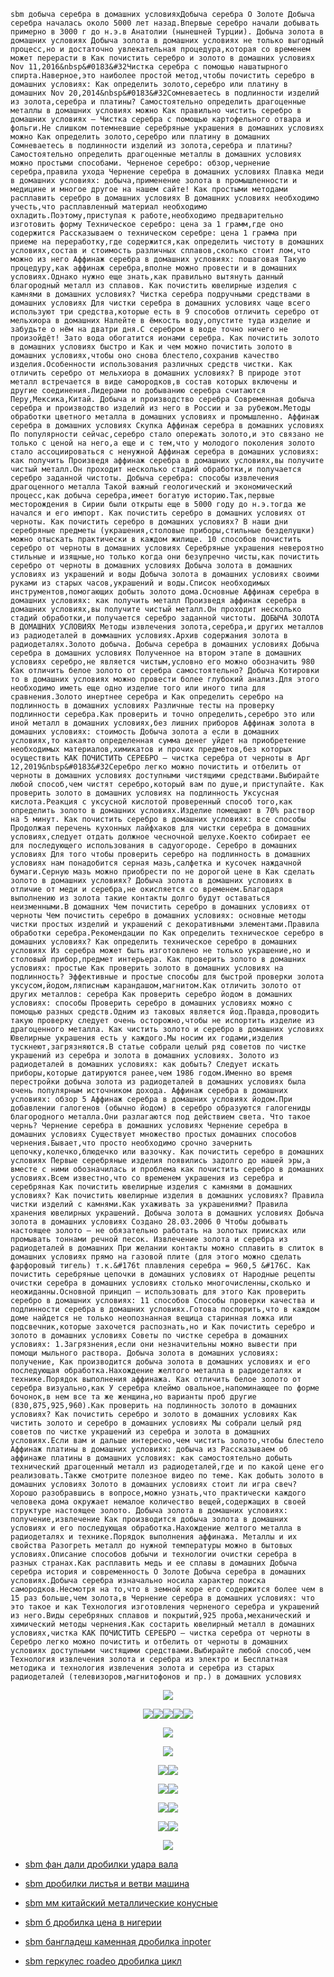 
```
sbm добыча серебра в домашних условияхДобыча серебра О Золоте Добыча серебра началась около 5000 лет назад.Впервые серебро начали добывать примерно в 3000 г до н.э.в Анатолии (нынешней Турции). Добыча золота в домашних условиях Добыча золота в домашних условиях не только выгодный процесс,но и достаточно увлекательная процедура,которая со временем может перерасти в Как почистить серебро и золото в домашних условиях Nov 11,2016&nbsp&#0183&#32Чистка серебра с помощью нашатырного спирта.Наверное,это наиболее простой метод,чтобы почистить серебро в домашних условиях: Как определить золото,серебро или платину в домашних Nov 20,2014&nbsp&#0183&#32Сомневаетесь в подлинности изделий из золота,серебра и платины? Самостоятельно определить драгоценные металлы в домашних условиях можно Как правильно чистить серебро в домашних условиях — Чистка серебра с помощью картофельного отвара и фольги.Не слишком потемневшие серебряные украшения в домашних условиях можно Как определить золото,серебро или платину в домашних Сомневаетесь в подлинности изделий из золота,серебра и платины? Самостоятельно определить драгоценные металлы в домашних условиях можно простыми способами. Черненое серебро: обзор,чернение серебра,правила ухода Чернение серебра в домашних условиях Плавка меди в домашних условиях: добыча,применение золота в промышленности и медицине и многое другое на нашем сайте! Как простыми методами расплавить серебро в домашних условиях В домашних условиях необходимо учесть,что расплавленный материал необходимо охладить.Поэтому,приступая к работе,необходимо предварительно изготовить форму Техническое серебро: цена за 1 грамм,где оно содержится Рассказываем о техническом серебре: цена 1 грамма при приеме на переработку,где содержится,как определить чистоту в домашних условиях,состав и стоимость различных сплавов,сколько стоит лом,что можно из него Аффинаж серебра в домашних условиях: пошаговая Такую процедуру,как аффинаж серебра,вполне можно провести и в домашних условиях.Однако нужно еще знать,как правильно вытянуть данный благородный металл из сплавов. Как почистить ювелирные изделия с камнями в домашних условиях? Чистка серебра подручными средствами в домашних условиях Для чистки серебра в домашних условиях чаще всего используют три средства,которые есть в 9 способов отличить серебро от мельхиора в домашних Налейте в ёмкость воду,опустите туда изделие и забудьте о нём на дватри дня.С серебром в воде точно ничего не произойдёт! Зато вода обогатится ионами серебра. Как почистить золото в домашних условиях быстро и Как и чем можно почистить золото в домашних условиях,чтобы оно снова блестело,сохранив качество изделия.Особенности использования различных средств чистки. Как отличить серебро от мельхиора в домашних условиях? В природе этот металл встречается в виде самородков,в состав которых включены и другие соединения.Лидерами по добыванию серебра считаются Перу,Мексика,Китай. Добыча и производство серебра Современная добыча серебра и производство изделий из него в России и за рубежом.Методы обработки цветного металла в домашних условиях и промышленно. Аффинаж серебра в домашних условиях Скупка Аффинаж серебра в домашних условиях По популярности сейчас,серебро стало опережать золото,и это связано не только с ценой на него,а еще и с тем,что у молодого поколения золото стало ассоциироваться с ненужной Аффинаж серебра в домашних условиях: как получить Произведя аффинаж серебра в домашних условиях,вы получите чистый металл.Он проходит несколько стадий обработки,и получается серебро заданной чистоты. Добыча серебра: способы извлечения драгоценного металла Такой важный геологический и экономический процесс,как добыча серебра,имеет богатую историю.Так,первые месторождения в Сирии были открыты еще в 5000 году до н.э.тогда же начался и его импорт. Как почистить серебро в домашних условиях от черноты. Как почистить серебро в домашних условиях? В наши дни серебряные предметы (украшения,столовые приборы,стильные безделушки) можно отыскать практически в каждом жилище. 10 способов почистить серебро от черноты в домашних условиях Серебряные украшения невероятно стильные и изящные,но только когда они безупречно чисты,как почистить серебро от черноты в домашних условиях Добыча золота в домашних условиях из украшений и воды Добыча золота в домашних условиях своими руками из старых часов,украшений и воды.Список необходимых инструментов,помогающих добыть золото дома.Основные Аффинаж серебра в домашних условиях: как получить металл Произведя аффинаж серебра в домашних условиях,вы получите чистый металл.Он проходит несколько стадий обработки,и получается серебро заданной чистоты. ДОБЫЧА ЗОЛОТА В ДОМАШНИХ УСЛОВИЯХ Методы извлечения золота,серебра,и других металлов из радиодеталей в доммашних условиях.Архив содержания золота в радиодеталях.Золото добыча. Добыча серебра в домашних условиях Добыча серебра в домашних условиях Полученное на втором этапе в домашних условиях серебро,не является чистым,условно его можно обозначить 980 Как отличить белое золото от серебра самостоятельно? Добыча Котировки то в домашних условиях можно провести более глубокий анализ.Для этого необходимо иметь еще одно изделие того или иного типа для сравнения.Золото инертнее серебра и Как определить серебро на подлинность в домашних условиях Различные тесты на проверку подлинности серебра.Как проверить и точно определить,серебро это или иной металл в домашних условиях,без лишних приборов Аффинаж золота в домашних условиях: стоимость Добыча золота а если в домашних условиях,то какаято определенная сумма денег уйдет на приобретение необходимых материалов,химикатов и прочих предметов,без которых осуществить КАК ПОЧИСТИТЬ СЕРЕБРО — чистка серебра от черноты в Apr 12,2019&nbsp&#0183&#32Серебро легко можно почистить и отбелить от черноты в домашних условиях доступными чистящими средствами.Выбирайте любой способ,чем чистят серебро,который вам по душе,и приступайте. Как проверить золото в домашних условиях на подлинность Уксусная кислота.Реакция с уксусной кислотой проверенный способ того,как определить золото в домашних условиях.Изделие помещают в 70% раствор на 5 минут. Как почистить серебро в домашних условиях: все способы Продолжая перечень кухонных лайфхаков для чистки серебра в домашних условиях,следует отдать должное чесночной шелухе.Коекто собирает ее для последующего использования в садуогороде. Серебро в домашних условиях Для того чтобы проверить серебро на подлинность в домашних условиях нам понадобится серная мазь,салфетка и кусочек наждачной бумаги.Серную мазь можно приобрести по не дорогой цене в Как сделать золото в домашних условиях? Добыча золота в домашних условиях в отличие от меди и серебра,не окисляется со временем.Благодаря выполнению из золота такие контакты долго будут оставаться неизменными.В домашних Чем почистить серебро в домашних условиях от черноты Чем почистить серебро в домашних условиях: основные методы чистки простых изделий и украшений с декоративными элементами.Правила обработки серебра.Рекомендации по Как определить техническое серебро в домашних условиях? Как определить техническое серебро в домашних условиях Из серебра может быть изготовлено не только украшение,но и столовый прибор,предмет интерьера. Как проверить золото в домашних условиях: простые Как проверить золото в домашних условиях на подлинность? Эффективные и простые способы для быстрой проверки золота уксусом,йодом,ляписным карандашом,магнитом.Как отличить золото от других металлов: серебра Как проверить серебро йодом в домашних условиях: способы Проверить серебро в домашних условиях можно с помощью разных средств.Одним из таковых является йод.Правда,проводить такую проверку следует очень осторожно,чтобы не испортить изделие из драгоценного металла. Как чистить золото и серебро в домашних условиях Ювелирные украшения есть у каждого.Мы носим их годами,изделия тускнеют,загрязняются.В статье собрали целый ряд советов по чистке украшений из серебра и золота в домашних условиях. Золото из радиодеталей в домашних условиях: как добыть? Следует искать приборы,которые датируются ранее,чем 1986 годом.Именно во время перестройки добыча золота из радиодеталей в домашних условиях была очень популярным источником дохода. Аффинаж серебра в домашних условиях: обзор 5 Аффинаж серебра в домашних условиях йодом.При добавлении галогенов (обычно йодом) в серебро образуются галогениды благородного металла.Они разлагаются под действием света. Что такое чернь? Чернение серебра в домашних условиях Чернение серебра в домашних условиях Существует множество простых домашних способов чернения.Бывает,что просто необходимо срочно зачернить цепочку,колечко,блюдечко или вазочку. Как почистить серебро в домашних условиях Первые серебряные изделия появились задолго до нашей эры,а вместе с ними обозначилась и проблема как почистить серебро в домашних условиях.Всем известно,что со временем украшения из серебра и серебряная Как почистить ювелирные изделия с камнями в домашних условиях? Как почистить ювелирные изделия в домашних условиях? Правила чистки изделий с камнями.Как ухаживать за украшениями? Правила хранения ювелирных украшений. Добыча золота в домашних условиях Добыча золота в домашних условиях Создано 28.03.2006 0 Чтобы добывать настоящее золото — не обязательно работать на золотых приисках или промывать тоннами речной песок. Извлечение золота и серебра из радиодеталей в домашних При желании контакты можно сплавить в слиток в домашних условиях прямо на газовой плите (для этого можно сделать фарфоровый тигель) т.к.&#176t плавления серебра = 960,5 &#176С. Как почистить серебряные цепочки в домашних условиях от Народные рецепты очистки серебра в домашних условиях столько многочисленны,сколько и неожиданны.Основной принцип — использовать для этого Как проверить серебро в домашних условиях: 11 способов Способы проверки качества и подлинности серебра в домашних условиях.Готова поспорить,что в каждом доме найдется не только неопознанная вещица старинная ложка или подсвечник,которые захочется распознать,но и Как почистить серебро и золото в домашних условиях Советы по чистке серебра в домашних условиях: 1.Загрязнения,если они незначительны можно вывести при помощи мыльного раствора. Добыча золота в домашних условиях: получение, Как производится добыча золота в домашних условиях и его последующая обработка.Нахождение желтого металла в радиодеталях и технике.Порядок выполнения аффинажа. Как отличить белое золото от серебра визуально,как У серебра клеймо овальное,напоминающее по форме бочонок,в нем все та же женщина,но варианты проб другие (830,875,925,960).Как проверить на подлинность золото в домашних условиях? Как почистить серебро и золото в домашних условиях Как чистить золото и серебро в домашних условиях Мы собрали целый ряд советов по чистке украшений из серебра и золота в домашних условиях.Если вам и дальше интересно,чем чистить золото,чтобы блестело Аффинаж платины в домашних условиях: добыча из Рассказываем об аффинаже платины в домашних условиях: как самостоятельно добыть технический драгоценный металл из радиодеталей,где и по какой цене его реализовать.Также смотрите полезное видео по теме. Как добыть золото в домашних условиях Золото в домашних условиях стоит ли игра свеч? Хорошо разобравшись в вопросе,можно узнать,что практически каждого человека дома окружает немалое количество вещей,содержащих в своей структуре настоящее золото. Добыча золота в домашних условиях: получение,извлечение Как производится добыча золота в домашних условиях и его последующая обработка.Нахождение желтого металла в радиодеталях и технике.Порядок выполнения аффинажа. Металлы и их свойства Разогреть металл до нужной температуры можно в бытовых условиях.Описание способов добычи и технологии очистки серебра в разных странах.Как расплавить медь и ее сплавы в домашних Добыча серебра история и современность О Золоте Добыча серебра в домашних условиях.Добыча серебра изначально носила характер поиска самородков.Несмотря на то,что в земной коре его содержится более чем в 15 раз больше,чем золота,в Чернение серебра в домашних условиях: что это такое и как Технология изготовления черненого серебра и украшений из него.Виды серебряных сплавов и покрытий,925 проба,механический и химический методы чернения.Как состарить ювелирный металл в домашних условиях,чистка КАК ПОЧИСТИТЬ СЕРЕБРО — чистка серебра от черноты в Серебро легко можно почистить и отбелить от черноты в домашних условиях доступными чистящими средствами.Выбирайте любой способ,чем Технология извлечения золота и серебра из электро и Бесплатная методика и технология извлечения золота и серебра из старых радиодеталей (телевизоров,магнитофонов и пр.) в домашних условиях 
```

<div align="center">

<a href="https://ru-crusher.shibang-china.com/?f=github&k=sbm+%D0%B4%D0%BE%D0%B1%D1%8B%D1%87%D0%B0+%D1%81%D0%B5%D1%80%D0%B5%D0%B1%D1%80%D0%B0+%D0%B2+%D0%B4%D0%BE%D0%BC%D0%B0%D1%88%D0%BD%D0%B8%D1%85+%D1%83%D1%81%D0%BB%D0%BE%D0%B2%D0%B8%D1%8F%D1%85"><img src="https://static.shibang-china.com/ru/crusher/logo.jpg"></a>

<a href="https://ru-crusher.shibang-china.com/?f=github&k=sbm+%D0%B4%D0%BE%D0%B1%D1%8B%D1%87%D0%B0+%D1%81%D0%B5%D1%80%D0%B5%D0%B1%D1%80%D0%B0+%D0%B2+%D0%B4%D0%BE%D0%BC%D0%B0%D1%88%D0%BD%D0%B8%D1%85+%D1%83%D1%81%D0%BB%D0%BE%D0%B2%D0%B8%D1%8F%D1%85"><img src="https://static.shibang-china.com/ru/crusher/menu-index.jpg"></a><a href="https://ru-crusher.shibang-china.com/material.html?f=github&k=sbm+%D0%B4%D0%BE%D0%B1%D1%8B%D1%87%D0%B0+%D1%81%D0%B5%D1%80%D0%B5%D0%B1%D1%80%D0%B0+%D0%B2+%D0%B4%D0%BE%D0%BC%D0%B0%D1%88%D0%BD%D0%B8%D1%85+%D1%83%D1%81%D0%BB%D0%BE%D0%B2%D0%B8%D1%8F%D1%85"><img src="https://static.shibang-china.com/ru/crusher/menu-material.jpg"></a><a href="https://ru-crusher.shibang-china.com/application.html?f=github&k=sbm+%D0%B4%D0%BE%D0%B1%D1%8B%D1%87%D0%B0+%D1%81%D0%B5%D1%80%D0%B5%D0%B1%D1%80%D0%B0+%D0%B2+%D0%B4%D0%BE%D0%BC%D0%B0%D1%88%D0%BD%D0%B8%D1%85+%D1%83%D1%81%D0%BB%D0%BE%D0%B2%D0%B8%D1%8F%D1%85"><img src="https://static.shibang-china.com/ru/crusher/menu-application.jpg"></a><a href="https://ru-crusher.shibang-china.com/aboutus.html?f=github&k=sbm+%D0%B4%D0%BE%D0%B1%D1%8B%D1%87%D0%B0+%D1%81%D0%B5%D1%80%D0%B5%D0%B1%D1%80%D0%B0+%D0%B2+%D0%B4%D0%BE%D0%BC%D0%B0%D1%88%D0%BD%D0%B8%D1%85+%D1%83%D1%81%D0%BB%D0%BE%D0%B2%D0%B8%D1%8F%D1%85"><img src="https://static.shibang-china.com/ru/crusher/menu-aboutus.jpg"></a><a href="https://ru-crusher.shibang-china.com/contact.html?f=github&k=sbm+%D0%B4%D0%BE%D0%B1%D1%8B%D1%87%D0%B0+%D1%81%D0%B5%D1%80%D0%B5%D0%B1%D1%80%D0%B0+%D0%B2+%D0%B4%D0%BE%D0%BC%D0%B0%D1%88%D0%BD%D0%B8%D1%85+%D1%83%D1%81%D0%BB%D0%BE%D0%B2%D0%B8%D1%8F%D1%85"><img src="https://static.shibang-china.com/ru/crusher/menu-contact.jpg"></a>

<a href="https://ru-crusher.shibang-china.com/?f=github&k=sbm+%D0%B4%D0%BE%D0%B1%D1%8B%D1%87%D0%B0+%D1%81%D0%B5%D1%80%D0%B5%D0%B1%D1%80%D0%B0+%D0%B2+%D0%B4%D0%BE%D0%BC%D0%B0%D1%88%D0%BD%D0%B8%D1%85+%D1%83%D1%81%D0%BB%D0%BE%D0%B2%D0%B8%D1%8F%D1%85"><img src="https://static.shibang-china.com/ru/crusher/home-banner.jpg"></a>

<a href="https://swt.shibang-china.com/?f=github&k=sbm+%D0%B4%D0%BE%D0%B1%D1%8B%D1%87%D0%B0+%D1%81%D0%B5%D1%80%D0%B5%D0%B1%D1%80%D0%B0+%D0%B2+%D0%B4%D0%BE%D0%BC%D0%B0%D1%88%D0%BD%D0%B8%D1%85+%D1%83%D1%81%D0%BB%D0%BE%D0%B2%D0%B8%D1%8F%D1%85"><img src="https://static.shibang-china.com/ru/crusher/home-text.jpg"></a>

<a href="https://swt.shibang-china.com/?f=github&k=sbm+%D0%B4%D0%BE%D0%B1%D1%8B%D1%87%D0%B0+%D1%81%D0%B5%D1%80%D0%B5%D0%B1%D1%80%D0%B0+%D0%B2+%D0%B4%D0%BE%D0%BC%D0%B0%D1%88%D0%BD%D0%B8%D1%85+%D1%83%D1%81%D0%BB%D0%BE%D0%B2%D0%B8%D1%8F%D1%85"><img src="https://static.shibang-china.com/ru/crusher/home-chat.jpg"></a><a href="https://ru-crusher.shibang-china.com/contact.html?f=github&k=sbm+%D0%B4%D0%BE%D0%B1%D1%8B%D1%87%D0%B0+%D1%81%D0%B5%D1%80%D0%B5%D0%B1%D1%80%D0%B0+%D0%B2+%D0%B4%D0%BE%D0%BC%D0%B0%D1%88%D0%BD%D0%B8%D1%85+%D1%83%D1%81%D0%BB%D0%BE%D0%B2%D0%B8%D1%8F%D1%85"><img src="https://static.shibang-china.com/ru/crusher/home-content.jpg"></a>

<a href="https://ru-crusher.shibang-china.com/products/pe.html?f=github&k=sbm+%D0%B4%D0%BE%D0%B1%D1%8B%D1%87%D0%B0+%D1%81%D0%B5%D1%80%D0%B5%D0%B1%D1%80%D0%B0+%D0%B2+%D0%B4%D0%BE%D0%BC%D0%B0%D1%88%D0%BD%D0%B8%D1%85+%D1%83%D1%81%D0%BB%D0%BE%D0%B2%D0%B8%D1%8F%D1%85"><img src="https://static.shibang-china.com/ru/crusher/home-p-pe.jpg"></a><a href="https://ru-crusher.shibang-china.com/products/pf.html?f=github&k=sbm+%D0%B4%D0%BE%D0%B1%D1%8B%D1%87%D0%B0+%D1%81%D0%B5%D1%80%D0%B5%D0%B1%D1%80%D0%B0+%D0%B2+%D0%B4%D0%BE%D0%BC%D0%B0%D1%88%D0%BD%D0%B8%D1%85+%D1%83%D1%81%D0%BB%D0%BE%D0%B2%D0%B8%D1%8F%D1%85"><img src="https://static.shibang-china.com/ru/crusher/home-p-pf.jpg"></a>

<a href="https://ru-crusher.shibang-china.com/products/hpt.html?f=github&k=sbm+%D0%B4%D0%BE%D0%B1%D1%8B%D1%87%D0%B0+%D1%81%D0%B5%D1%80%D0%B5%D0%B1%D1%80%D0%B0+%D0%B2+%D0%B4%D0%BE%D0%BC%D0%B0%D1%88%D0%BD%D0%B8%D1%85+%D1%83%D1%81%D0%BB%D0%BE%D0%B2%D0%B8%D1%8F%D1%85"><img src="https://static.shibang-china.com/ru/crusher/home-p-hpt.jpg"></a><a href="https://ru-crusher.shibang-china.com/products/vsi.html?f=github&k=sbm+%D0%B4%D0%BE%D0%B1%D1%8B%D1%87%D0%B0+%D1%81%D0%B5%D1%80%D0%B5%D0%B1%D1%80%D0%B0+%D0%B2+%D0%B4%D0%BE%D0%BC%D0%B0%D1%88%D0%BD%D0%B8%D1%85+%D1%83%D1%81%D0%BB%D0%BE%D0%B2%D0%B8%D1%8F%D1%85"><img src="https://static.shibang-china.com/ru/crusher/home-p-vsi.jpg"></a>

<a href="https://ru-crusher.shibang-china.com/products/klv.html?f=github&k=sbm+%D0%B4%D0%BE%D0%B1%D1%8B%D1%87%D0%B0+%D1%81%D0%B5%D1%80%D0%B5%D0%B1%D1%80%D0%B0+%D0%B2+%D0%B4%D0%BE%D0%BC%D0%B0%D1%88%D0%BD%D0%B8%D1%85+%D1%83%D1%81%D0%BB%D0%BE%D0%B2%D0%B8%D1%8F%D1%85"><img src="https://static.shibang-china.com/ru/crusher/home-p-klv.jpg"></a><a href="https://ru-crusher.shibang-china.com/products/portable.html?f=github&k=sbm+%D0%B4%D0%BE%D0%B1%D1%8B%D1%87%D0%B0+%D1%81%D0%B5%D1%80%D0%B5%D0%B1%D1%80%D0%B0+%D0%B2+%D0%B4%D0%BE%D0%BC%D0%B0%D1%88%D0%BD%D0%B8%D1%85+%D1%83%D1%81%D0%BB%D0%BE%D0%B2%D0%B8%D1%8F%D1%85"><img src="https://static.shibang-china.com/ru/crusher/home-p-portable.jpg"></a>

<a href="https://swt.shibang-china.com/?f=github&k=sbm+%D0%B4%D0%BE%D0%B1%D1%8B%D1%87%D0%B0+%D1%81%D0%B5%D1%80%D0%B5%D0%B1%D1%80%D0%B0+%D0%B2+%D0%B4%D0%BE%D0%BC%D0%B0%D1%88%D0%BD%D0%B8%D1%85+%D1%83%D1%81%D0%BB%D0%BE%D0%B2%D0%B8%D1%8F%D1%85"><img src="https://static.shibang-china.com/ru/crusher/home-case.jpg"></a>

</div>


* [sbm фан дали дробилки удара вала](sbm%20%D1%84%D0%B0%D0%BD%20%D0%B4%D0%B0%D0%BB%D0%B8%20%D0%B4%D1%80%D0%BE%D0%B1%D0%B8%D0%BB%D0%BA%D0%B8%20%D1%83%D0%B4%D0%B0%D1%80%D0%B0%20%D0%B2%D0%B0%D0%BB%D0%B0.md)

* [sbm дробилки листья и ветви машина](sbm%20%D0%B4%D1%80%D0%BE%D0%B1%D0%B8%D0%BB%D0%BA%D0%B8%20%D0%BB%D0%B8%D1%81%D1%82%D1%8C%D1%8F%20%D0%B8%20%D0%B2%D0%B5%D1%82%D0%B2%D0%B8%20%D0%BC%D0%B0%D1%88%D0%B8%D0%BD%D0%B0.md)

* [sbm мм китайский металлические конусные](sbm%20%D0%BC%D0%BC%20%D0%BA%D0%B8%D1%82%D0%B0%D0%B9%D1%81%D0%BA%D0%B8%D0%B9%20%D0%BC%D0%B5%D1%82%D0%B0%D0%BB%D0%BB%D0%B8%D1%87%D0%B5%D1%81%D0%BA%D0%B8%D0%B5%20%D0%BA%D0%BE%D0%BD%D1%83%D1%81%D0%BD%D1%8B%D0%B5.md)

* [sbm б дробилка цена в нигерии](sbm%20%D0%B1%20%D0%B4%D1%80%D0%BE%D0%B1%D0%B8%D0%BB%D0%BA%D0%B0%20%D1%86%D0%B5%D0%BD%D0%B0%20%D0%B2%20%D0%BD%D0%B8%D0%B3%D0%B5%D1%80%D0%B8%D0%B8.md)

* [sbm бангладеш каменная дробилка inpoter](sbm%20%D0%B1%D0%B0%D0%BD%D0%B3%D0%BB%D0%B0%D0%B4%D0%B5%D1%88%20%D0%BA%D0%B0%D0%BC%D0%B5%D0%BD%D0%BD%D0%B0%D1%8F%20%D0%B4%D1%80%D0%BE%D0%B1%D0%B8%D0%BB%D0%BA%D0%B0%20inpoter.md)

* [sbm геркулес roadeo дробилка цикл](sbm%20%D0%B3%D0%B5%D1%80%D0%BA%D1%83%D0%BB%D0%B5%D1%81%20roadeo%20%D0%B4%D1%80%D0%BE%D0%B1%D0%B8%D0%BB%D0%BA%D0%B0%20%D1%86%D0%B8%D0%BA%D0%BB.md)